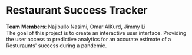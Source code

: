 # Restaurant Success Tracker
**Team Members**: Najibullo Nasimi, Omar AlKurd, Jimmy Li  
The goal of this project is to create an interactive user interface. Providing the user access to predictive analytics for an accurate estimate of a Resturaunts' success during a pandemic.
